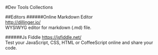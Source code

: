 #Dev Tools Collections

##Editors
######Online Markdown Editor  
http://dillinger.io/  
WYSIWYG editor for markdown (.md) file.

######Js Fiddle
 https://jsfiddle.net/  
 Test your JavaScript, CSS, HTML or CoffeeScript online and share your code.
